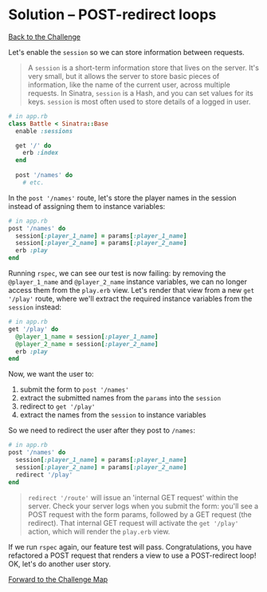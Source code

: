 # Solution – POST-redirect loops

[Back to the Challenge](../19_post_redirect_loops.md)

Let's enable the `session` so we can store information between requests.

> A `session` is a short-term information store that lives on the server. It's very small, but it allows the server to store basic pieces of information, like the name of the current user, across multiple requests. In Sinatra, `session` is a Hash, and you can set values for its keys. `session` is most often used to store details of a logged in user.

```ruby
# in app.rb
class Battle < Sinatra::Base
  enable :sessions

  get '/' do
    erb :index
  end
 
  post '/names' do
    # etc.
```

In the `post '/names'` route, let's store the player names in the session instead of assigning them to instance variables:

```ruby
# in app.rb
post '/names' do
  session[:player_1_name] = params[:player_1_name]
  session[:player_2_name] = params[:player_2_name]
  erb :play
end
```

Running `rspec`, we can see our test is now failing: by removing the `@player_1_name` and `@player_2_name` instance variables, we can no longer access them from the `play.erb` view. Let's render that view from a new `get '/play'` route, where we'll extract the required instance variables from the `session` instead:

```ruby
# in app.rb
get '/play' do
  @player_1_name = session[:player_1_name]
  @player_2_name = session[:player_2_name]
  erb :play
end
```

Now, we want the user to:

1. submit the form to `post '/names'`
2. extract the submitted names from the `params` into the `session`
3. redirect to `get '/play'`
4. extract the names from the `session` to instance variables

So we need to redirect the user after they post to `/names`:

```ruby
# in app.rb
post '/names' do
  session[:player_1_name] = params[:player_1_name]
  session[:player_2_name] = params[:player_2_name]
  redirect '/play'
end
```

> `redirect '/route'` will issue an 'internal GET request' within the server. Check your server logs when you submit the form: you'll see a POST request with the form params, followed by a GET request (the redirect). That internal GET request will activate the `get '/play'` action, which will render the `play.erb` view.

If we run `rspec` again, our feature test will pass. Congratulations, you have refactored a POST request that renders a view to use a POST-redirect loop! OK, let's do another user story.

[Forward to the Challenge Map](../00_challenge_map.md)